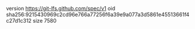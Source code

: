 version https://git-lfs.github.com/spec/v1
oid sha256:9215430969c2cd96e766a77256f6a39e9a077a3d5861e45513661f4c27d1c312
size 7580
